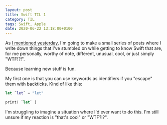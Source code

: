 ```yaml
---
layout: post
title: Swift TIL 1
category: TIL
tags: Swift, Apple
date: 2020-06-22 13:18:00+0100
---
```


As [I mentioned
yesterday](/2020/06/21/a-second-attempt-to-learn-swift.html),
I'm going to make a small series of posts where I write down things that
I've stumbled on while getting to know Swift that are, for me personally,
worthy of note, different, unusual, cool, or just simply "WTF!?!".

Because learning new stuff is fun.

My first one is that you can use keywords as identifiers if you "escape"
them with backticks. Kind of like this:

```swift
let `let` = "let"

print( `let` )
```

I'm struggling to imagine a situation where I'd ever want to do this. I'm
still unsure if my reaction is "that's cool" or "WTF?!?".

[//]: # (2020-06-22-swift-til-1.md ends here)
